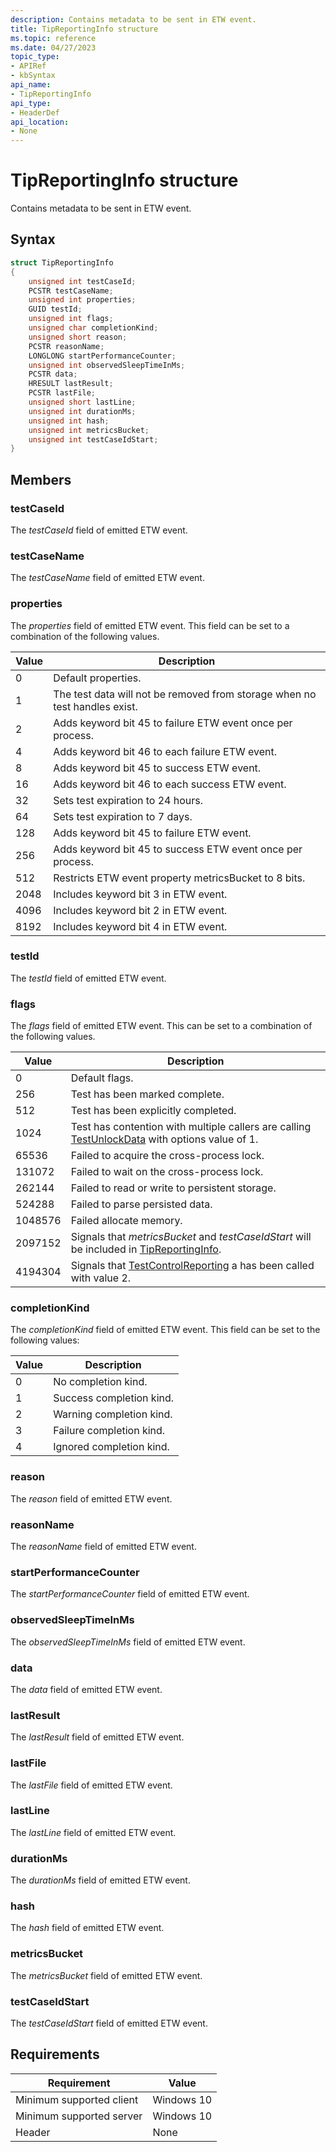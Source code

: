 ```yaml
---
description: Contains metadata to be sent in ETW event.
title: TipReportingInfo structure
ms.topic: reference
ms.date: 04/27/2023
topic_type: 
- APIRef
- kbSyntax
api_name: 
- TipReportingInfo
api_type: 
- HeaderDef
api_location: 
- None
---
```


# TipReportingInfo structure

Contains metadata to be sent in ETW event.

## Syntax


```C++
struct TipReportingInfo
{
    unsigned int testCaseId;           
    PCSTR testCaseName;                
    unsigned int properties;         
    GUID testId;                       
    unsigned int flags;                   
    unsigned char completionKind; 
    unsigned short reason;             
    PCSTR reasonName;                  
    LONGLONG startPerformanceCounter;  
    unsigned int observedSleepTimeInMs;
    PCSTR data;                        
    HRESULT lastResult;                
    PCSTR lastFile;                    
    unsigned short lastLine;           
    unsigned int durationMs;           
    unsigned int hash;                 
    unsigned int metricsBucket;        
    unsigned int testCaseIdStart;      
}

```

## Members

### testCaseId

The *testCaseId* field of emitted ETW event.

### testCaseName

The *testCaseName* field of emitted ETW event.

### properties

The *properties* field of emitted ETW event. This field can be set to a combination of the following values.

| Value	| Description |
|-------|---------|
| 0 | Default properties. |
| 1 | The test data will not be removed from storage when no test handles exist. |
| 2 | Adds keyword bit 45 to failure ETW event once per process. |
| 4 | Adds keyword bit 46 to each failure ETW event. |
| 8 | Adds keyword bit 45 to success ETW event. |
| 16 | Adds keyword bit 46 to each success ETW event. |
| 32 | Sets test expiration to 24 hours. |
| 64 | Sets test expiration to 7 days. |
| 128 | Adds keyword bit 45 to failure ETW event. |
| 256 | Adds keyword bit 45 to success ETW event once per process. |
| 512 | Restricts ETW event property metricsBucket to 8 bits. |
| 2048 | Includes keyword bit 3 in ETW event. |
| 4096 | Includes keyword bit 2 in ETW event. |
| 8192 | Includes keyword bit 4 in ETW event. |

### testId

The *testId* field of emitted ETW event.

### flags

The *flags* field of emitted ETW event. This can be set to a combination of the following values.

| Value | Description |
|-------|-------------|
| 0 | Default flags. |
| 256 | Test has been marked complete. |
| 512 | Test has been explicitly completed. |
| 1024 | Test has contention with multiple callers are calling [TestUnlockData](tip-testunlockdata-function.md) with options value of 1. |
| 65536 | Failed to acquire the cross-process lock. |
| 131072 | Failed to wait on the cross-process lock. |
| 262144 | Failed to read or write to persistent storage. |
| 524288 | Failed to parse persisted data. |
| 1048576 | Failed allocate memory. |
| 2097152 | Signals that *metricsBucket* and *testCaseIdStart* will be included in [TipReportingInfo](tip-tipreportinginfo-structure.md). |
| 4194304 | Signals that [TestControlReporting](tip-testcontrolreporting-function.md) a has been called with value 2. |

### completionKind

The *completionKind* field of emitted ETW event. This field can be set to the following values:

| Value | Description |
|---------|-----------|
| 0 | No completion kind. |
| 1 | Success completion kind. |
| 2 | Warning completion kind. |
| 3 | Failure completion kind. |
| 4 | Ignored completion kind. |

### reason

The *reason* field of emitted ETW event.

### reasonName

The *reasonName* field of emitted ETW event.

### startPerformanceCounter

The *startPerformanceCounter* field of emitted ETW event.

### observedSleepTimeInMs

The *observedSleepTimeInMs* field of emitted ETW event.

### data

The *data* field of emitted ETW event.

### lastResult

The *lastResult* field of emitted ETW event.

### lastFile

The *lastFile* field of emitted ETW event.

### lastLine

The *lastLine* field of emitted ETW event.

### durationMs

The *durationMs* field of emitted ETW event.

### hash

The *hash* field of emitted ETW event.

### metricsBucket

The *metricsBucket* field of emitted ETW event.

### testCaseIdStart

The *testCaseIdStart* field of emitted ETW event.

## Requirements

| Requirement | Value |
|-------------------------------------|-----------------------------------------|
| Minimum supported client | Windows 10                          |
| Minimum supported server | Windows 10                                |
| Header                   | None  |




 

 





